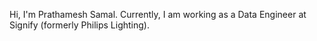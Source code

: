 Hi, I'm Prathamesh Samal. Currently, I am working as a Data Engineer at Signify (formerly Philips Lighting).



<!---
PrathameshSamal123/PrathameshSamal123 is a ✨ special ✨ repository because its `README.md` (this file) appears on your GitHub profile.
You can click the Preview link to take a look at your changes.
--->
